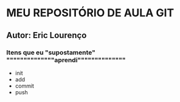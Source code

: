# MEU REPOSITÓRIO DE AULA GIT
## Autor: Eric Lourenço

<h3> Itens que eu "supostamente" """"""""""""""aprendi""""""""""""""</h3>


<ul>

<li>init</li>
<li>add</li>
<li>commit</li>
<li>push</li>

</ul>